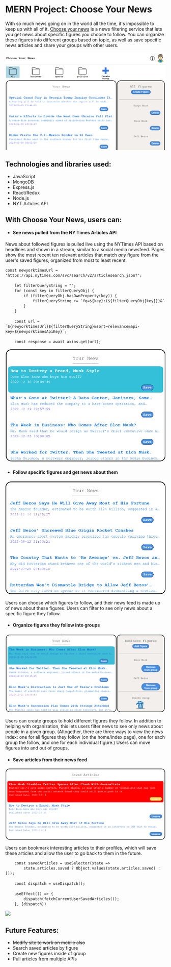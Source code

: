 # MERN Project: Choose Your News


With so much news going on in the world all the time, it's impossible to keep up with all of it.  [Choose your news](https://choose-your-news.onrender.com/) is a news filtering service that lets you get news about specific figures you choose to follow. You can organize these figures into different groups based on topic, as well as save specific news articles and share your groups with other users.


![](images/index_page.png)



## Technologies and libraries used:
- JavaScript
- MongoDB
- Express.js
- React/Redux
- Node.js
- NYT Articles API


## With Choose Your News, users can:

- #### See news pulled from the NY Times Articles API

News about followed figures is pulled live using the NYTimes API based on headlines and shown in a stream, similar to a social media newsfeed.  Pages show the most recent ten relevant articles that match *any* figure from the user's saved figures, organized from most to least recent.

```
const newyorktimesUrl = 'https://api.nytimes.com/svc/search/v2/articlesearch.json?';

    let filterQueryString = "";
    for (const key in filterQueryObj) {
        if (filterQueryObj.hasOwnProperty(key)) {
            filterQueryString += `fq=${key}:(${filterQueryObj[key]})&`
        }
    }
   
    const url = `${newyorktimesUrl}${filterQueryString}&sort=relevance&api-key=${newyorktimesApiKey}`;

    const response = await axios.get(url);
```

![](images/news_index.png)

- #### Follow specific figures and get news about them

![](images/bezos_news.png)


Users can choose which figures to follow, and their news feed is made up of news about these figures.  Users can filter to see only news about a specific figure they follow.


- #### Organize figures they follow into groups

![](images/business_news.png)

Users can create groups to hold different figures they follow.  In addition to helping with organization, this lets users filter news to see only news about people in a given group.  (Altogether, there are three ways to view the news index: one for all figures they follow (on the home/index page), one for each group the follow, and one for each individual figure.)  Users can move figures into and out of groups.



- #### Save articles from their news feed

![](images/saved_articles.png)

Users can bookmark interesting articles to their profiles, which will save these articles and allow the user to go back to them in the future.

```
    const savedArticles = useSelector(state => 
        state.articles.saved ? Object.values(state.articles.saved) : []);

    const dispatch = useDispatch();

    useEffect(() => {
        dispatch(fetchCurrentUserSavedArticles());
    }, [dispatch])
```


![](images/Google_map)








## Future Features:
- ~~Modify site to work on mobile also~~
- Search saved articles by figure
- Create new figures inside of group
- Pull articles from multiple APIs
